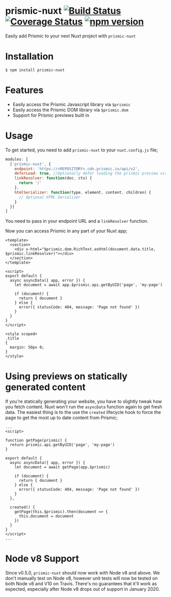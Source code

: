 # prismic-nuxt [![Build Status](https://travis-ci.com/jamespegg/prismic-nuxt.svg?branch=master)](https://travis-ci.com/jamespegg/prismic-nuxt) [![Coverage Status](https://coveralls.io/repos/github/jamespegg/prismic-nuxt/badge.svg?branch=master)](https://coveralls.io/github/jamespegg/prismic-nuxt?branch=master) [![npm version](https://badge.fury.io/js/prismic-nuxt.svg)](https://badge.fury.io/js/prismic-nuxt)
Easily add Prismic to your next Nuxt project with `prismic-nuxt`

# Installation
`$ npm install prismic-nuxt`

# Features
* Easily access the Prismic Javascript library via `$prismic`
* Easily access the Prismic DOM library via `$prismic.dom`
* Support for Prismic previews built in

# Usage
To get started, you need to add `prismic-nuxt` to your `nuxt.config.js` file;

```javascript
modules: [
  ['prismic-nuxt', {
    endpoint: 'https://<REPOSITORY>.cdn.prismic.io/api/v2',
    deferLoad: true, //Optionally defer loading the prismic preview script
    linkResolver: function(doc, ctx) {
      return '/'
    },
    htmlSerializer: function(type, element, content, children) {
      // Optional HTML Serializer
    }
  }]
]
```

You need to pass in your endpoint URL and a `linkResolver` function.

Now you can access Prismic in any part of your Nuxt app;

```vue
<template>
  <section>
    <div v-html="$prismic.dom.RichText.asHtml(document.data.title, $prismic.linkResolver)"></div>
  </section>
</template>

<script>
export default {
  async asyncData({ app, error }) {
    let document = await app.$prismic.api.getByUID('page', 'my-page')

    if (document) {
      return { document }
    } else {
      error({ statusCode: 404, message: 'Page not found' })
    }
  }
}
</script>

<style scoped>
.title
{
  margin: 50px 0;
}
</style>

```

# Using previews on statically generated content
If you're statically generating your website, you have to slightly tweak how you fetch content. Nuxt won't run the `asyncData` function again to get fresh data. The easiest thing is to the use the `created` lifecycle hook to force the page to get the most up to date content from Prismic;

```vue
...
<script>

function getPage(prismic) {
  return prismic.api.getByUID('page', 'my-page')
}

export default {
  async asyncData({ app, error }) {
    let document = await getPage(app.$prismic)

    if (document) {
      return { document }
    } else {
      error({ statusCode: 404, message: 'Page not found' })
    }
  },

  created() {
    getPage(this.$prismic).then(document => {
      this.document = document
    })
  }
}
</script>
...
```

# Node v8 Support
Since v0.5.0, `prismic-nuxt` should now work with Node v8 and above. We don't manually test on Node v8, however unit tests will now be tested on both Node v8 and V10 on Travis. There's no guarantees that it'll work as expected, especially after Node v8 drops out of support in January 2020.
